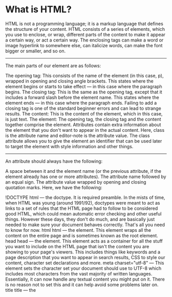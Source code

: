 # What is HTML?
HTML is not a programming language; it is a markup language that defines the structure of your content. HTML consists of a series of elements, which you use to enclose, or wrap, different parts of the content to make it appear a certain way, or act a certain way. The enclosing tags can make a word or image hyperlink to somewhere else, can italicize words, can make the font bigger or smaller, and so on.

-----------------------------------------------------------------------------------------------------------------------------------
The main parts of our element are as follows:

The opening tag: This consists of the name of the element (in this case, p), wrapped in opening and closing angle brackets. This states where the element begins or starts to take effect — in this case where the paragraph begins.
The closing tag: This is the same as the opening tag, except that it includes a forward slash before the element name. This states where the element ends — in this case where the paragraph ends. Failing to add a closing tag is one of the standard beginner errors and can lead to strange results.
The content: This is the content of the element, which in this case, is just text.
The element: The opening tag, the closing tag and the content together comprise the element.
Attributes contain extra information about the element that you don't want to appear in the actual content. Here, class is the attribute name and editor-note is the attribute value. The class attribute allows you to give the element an identifier that can be used later to target the element with style information and other things.

-----------------------------------------------------------------------------------------------------------------------------------
An attribute should always have the following:

A space between it and the element name (or the previous attribute, if the element already has one or more attributes).
The attribute name followed by an equal sign.
The attribute value wrapped by opening and closing quotation marks.
Here, we have the following:

!DOCTYPE html — the doctype. It is required preamble. In the mists of time, when HTML was young (around 1991/92), doctypes were meant to act as links to a set of rules that the HTML page had to follow to be considered good HTML, which could mean automatic error checking and other useful things. However these days, they don't do much, and are basically just needed to make sure your document behaves correctly. That's all you need to know for now.
html html — the element. This element wraps all the content on the entire page and is sometimes known as the root element.
head head — the element. This element acts as a container for all the stuff you want to include on the HTML page that isn't the content you are showing to your page's viewers. This includes things like keywords and a page description that you want to appear in search results, CSS to style our content, character set declarations and more.
meta charset="utf-8" — This element sets the character set your document should use to UTF-8 which includes most characters from the vast majority of written languages. Essentially, it can now handle any textual content you might put on it. There is no reason not to set this and it can help avoid some problems later on.
title title — the <title> element. This sets the title of your page, which is the title that appears in the browser tab the page is loaded in. It is also used to describe the page when you bookmark/favourite it.
body body — the element. This contains all the content that you want to show to web users when they visit your page, whether that's text, images, videos, games, playable audio tracks or whatever else.
Note the above must be included with the comparison operator
